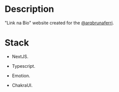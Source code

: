 # Description

"Link na Bio" website created for the [@arqbrunaferri](https://www.instagram.com/arqbrunaferri/).

# Stack

- NextJS.

- Typescript.

- Emotion.

- ChakraUI.
